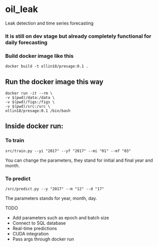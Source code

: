 # oil_leak
Leak detection and time series forecasting
### It is still on dev stage but already completely functional for daily forecasting

### Build docker image like this
```
docker build -t ollin18/presage:0.1 .
```

## Run the docker image this way
```
docker run -it --rm \
-v $(pwd)/data:/data \
-v $(pwd)/figs:/figs \
-v $(pwd)/src:/src \
ollin18/presage:0.1 /bin/bash
```

## Inside docker run:
### To train
```
src/train.py --yi "2017" --yf "2017" --mi "01" --mf "03"
```
You can change the parameters, they stand for initial and final year and month.

### To predict
```
/src/predict.py --y "2017" --m "12" --d "17"
```
The parameters stands for year, month, day.

TODO
* Add parameters such as epoch and batch size
* Connect to SQL database
* Real-time predictions
* CUDA integration
* Pass args through docker run
